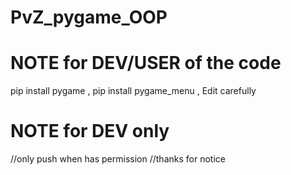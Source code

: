# PvZ_pygame_OOP

# NOTE for DEV/USER of the code
pip install pygame , pip install pygame_menu , Edit carefully 
# NOTE for DEV only 

//only push when has permission
//thanks for notice
